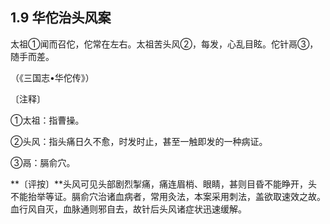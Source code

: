 ## 1.9 华佗治头风案

太祖①闻而召佗，佗常在左右。太祖苦头风②，每发，心乱目眩。佗针鬲③，随手而差。

（《三国志•华佗传》）

〔注释〕

①太祖：指曹操。

②头风：指头痛日久不愈，时发时止，甚至一触即发的一种病证。

③鬲：膈俞穴。

**〔评按〕**头风可见头部剧烈掣痛，痛连眉梢、眼睛，甚则目昏不能睁开，头不能抬举等证。膈俞穴治诸血病者，常用灸法，本案采用刺法，盖欲取速效之故。血行风自灭，血脉通则邪自去，故针后头风诸症状迅速缓解。
